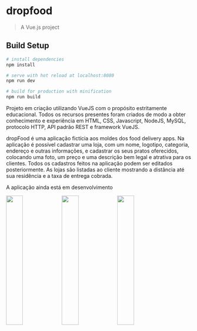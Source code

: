 # dropfood

> A Vue.js project

## Build Setup

``` bash
# install dependencies
npm install

# serve with hot reload at localhost:8080
npm run dev

# build for production with minification
npm run build
```

Projeto em criação utilizando VueJS com o propósito estritamente educacional. Todos os recursos presentes foram criados de modo a obter conhecimento e experiência em HTML, CSS, Javascript, NodeJS, MySQL, protocolo HTTP, API padrão REST e framework VueJS.

dropFood é uma aplicação fictícia aos moldes dos food delivery apps. Na aplicação é possível cadastrar uma loja, com um nome, logotipo, categoria, endereço e outras informações, e cadastrar os seus pratos oferecidos, colocando uma foto, um preço e uma descrição bem legal e atrativa para os clientes. Todos os cadastros feitos na aplicação podem ser editados posteriormente. As lojas são listadas ao cliente mostrando a distância até sua residência e a taxa de entrega cobrada.

A aplicação ainda está em desenvolvimento

<img src="https://i.ibb.co/8swc8j2/dropfood.png" width="30%"></img><img src="https://i.ibb.co/G2V2BXK/dropfoodloja.png" width="30%"></img><img src="https://i.ibb.co/G32fJN6/dropfoodpedido.png" width="30%"></img>
